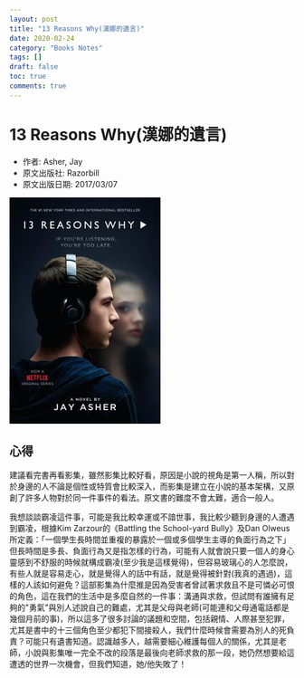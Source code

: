 ```yaml
---
layout: post
title: "13 Reasons Why(漢娜的遺言)"
date: 2020-02-24
category: "Books Notes"
tags: []
draft: false
toc: true
comments: true
---
```


# 13 Reasons Why(漢娜的遺言)
* 作者: Asher, Jay
* 原文出版社: Razorbill
* 原文出版日期: 2017/03/07

![](/assets/posts/13%20reason%20why.jpg)
<!-- more -->

## 心得
建議看完書再看影集，雖然影集比較好看，原因是小說的視角是第一人稱，所以對於身邊的人不論是個性或特質會比較深入，而影集是建立在小說的基本架構，又原創了許多人物對於同一件事件的看法。原文書的難度不會太難，適合一般人。

我想談談霸凌這件事，可能是我比較幸運或不諳世事，我比較少聽到身邊的人遭遇到霸凌，根據Kim Zarzour的《Battling the School-yard Bully》及Dan Olweus所定義：「一個學生長時間並重複的暴露於一個或多個學生主導的負面行為之下」但長時間是多長、負面行為又是指怎樣的行為，可能有人就會說只要一個人的身心靈感到不舒服的時候就構成霸凌(至少我是這樣覺得)，但容易玻璃心的人怎麼說，有些人就是容易走心，就是覺得人的話中有話，就是覺得被針對(我真的遇過)，這樣的人該如何避免？這部影集為什麼推是因為受害者曾試著求救且不是可憐必可恨的角色，這在我們的生活中是多麼自然的一件事：溝通與求救，但試問有誰擁有足夠的"勇氣"與別人述說自己的難處，尤其是父母與老師(可能連和父母通電話都是幾個月前的事)，所以這多了很多討論的議題和空間，包括親情、人際甚至犯罪，尤其是書中的十三個角色至少都犯下間接殺人，我們什麼時候會需要為別人的死負責？可能只有遺書知道。認識越多人，越需要細心維護每個人的關係，尤其是老師，小說與影集唯一完全不改的段落是最後向老師求救的那一段，她仍然想要給這遭透的世界一次機會，但我們知道，她/他失敗了！